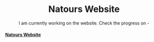 <h1 align = "center">Natours Website</h1>
<p align = "center">I am currently working on the website. Check the progress on - <h4><a href = "https://revanthpershad.github.io/Natours-Working/">Natours Website</a></h4></p>
